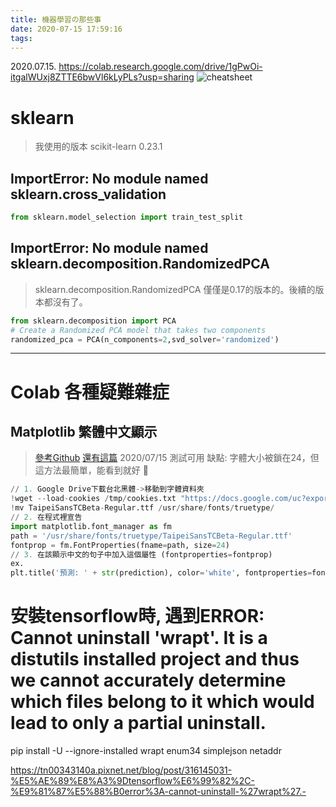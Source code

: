 ```yaml
---
title: 機器學習の那些事
date: 2020-07-15 17:59:16
tags:
---
```


2020.07.15.
https://colab.research.google.com/drive/1gPwOi-itgalWUxj8ZTTE6bwVl6kLyPLs?usp=sharing
![cheatsheet](https://scikit-learn.org/stable/_static/ml_map.png)

# sklearn
> 我使用的版本 scikit-learn 0.23.1
## ImportError: No module named sklearn.cross_validation
``` python
from sklearn.model_selection import train_test_split
```

## ImportError: No module named sklearn.decomposition.RandomizedPCA
> sklearn.decomposition.RandomizedPCA 僅僅是0.17的版本的。後續的版本都沒有了。

``` python
from sklearn.decomposition import PCA
# Create a Randomized PCA model that takes two components
randomized_pca = PCA(n_components=2,svd_solver='randomized')
```

---
# Colab 各種疑難雜症
## Matplotlib 繁體中文顯示
> [參考Github](https://gist.github.com/iamtekeste/3cdfd0366ebfd2c0d805)
> [還有這篇](https://cyfeng.science/2020/03/20/chinese-colab-env/)
> 2020/07/15 測試可用
> 缺點: 字體大小被鎖在24，但這方法最簡單，能看到就好 :triumph:
``` python
// 1. Google Drive下載台北黑體->移動到字體資料夾
!wget --load-cookies /tmp/cookies.txt "https://docs.google.com/uc?export=download&confirm=$(wget --quiet --save-cookies /tmp/cookies.txt --keep-session-cookies --no-check-certificate 'https://docs.google.com/uc?export=download&id=1eGAsTN1HBpJAkeVM57_C7ccp7hbgSz3_' -O- | sed -rn 's/.*confirm=([0-9A-Za-z_]+).*/\1\n/p')&id=1eGAsTN1HBpJAkeVM57_C7ccp7hbgSz3_" -O TaipeiSansTCBeta-Regular.ttf && rm -rf /tmp/cookies.txt
!mv TaipeiSansTCBeta-Regular.ttf /usr/share/fonts/truetype/
// 2. 在程式裡宣告
import matplotlib.font_manager as fm
path = '/usr/share/fonts/truetype/TaipeiSansTCBeta-Regular.ttf'
fontprop = fm.FontProperties(fname=path, size=24)
// 3. 在該顯示中文的句子中加入這個屬性 (fontproperties=fontprop)
ex.
plt.title('預測: ' + str(prediction), color='white', fontproperties=fontprop)
```

# 安裝tensorflow時, 遇到ERROR: Cannot uninstall 'wrapt'. It is a distutils installed project and thus we cannot accurately determine which files belong to it which would lead to only a partial uninstall.

pip install -U --ignore-installed wrapt enum34 simplejson netaddr

https://tn00343140a.pixnet.net/blog/post/316145031-%E5%AE%89%E8%A3%9Dtensorflow%E6%99%82%2C-%E9%81%87%E5%88%B0error%3A-cannot-uninstall-%27wrapt%27.-